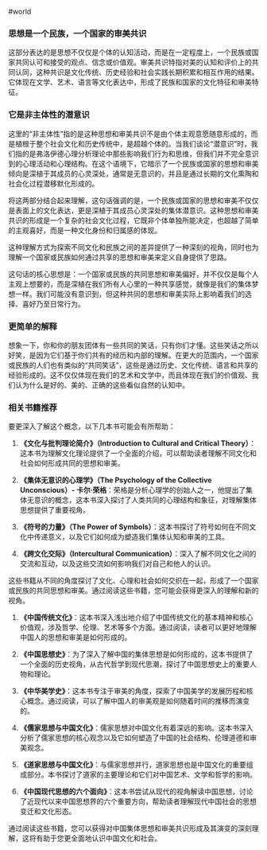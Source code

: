 #world 
### 思想是一个民族，一个国家的审美共识

这部分表达的是思想不仅仅是个体的认知活动，而是在一定程度上，一个民族或国家共同认可和接受的观点、信念或价值观。审美共识特指对美的认知和评价上的共同认同，这种共识是文化传统、历史经验和社会实践长期积累和相互作用的结果。它体现在文学、艺术、语言等文化表达中，形成了民族和国家的文化特征和审美特征。

### 它是非主体性的潜意识

这里的“非主体性”指的是这种思想和审美共识不是由个体主观意愿随意形成的，而是植根于整个社会文化和历史传统中，是超越个体的。当我们谈论“潜意识”时，我们指的是弗洛伊德心理分析理论中那些影响我们行为和思维，但我们并不完全意识到的心理活动和心理结构。在这个语境下，它暗示了一个民族或国家的思想和审美倾向是深植于其成员的心灵深处，通常是无意识的，并且是通过长期的文化熏陶和社会化过程潜移默化形成的。

将这两部分结合起来理解，这句话强调的是，一个民族或国家的思想和审美不仅仅是表面上的文化表达，更是深植于其成员心灵深处的集体潜意识。这种思想和审美共识的形成是一个复杂的社会文化过程，它既非个体单独所能决定，也超越了简单的主观喜好，而是一种文化身份和归属感的体现。

这种理解方式为探索不同文化和民族之间的差异提供了一种深刻的视角，同时也为理解一个国家或民族如何通过共享的思想和审美来定义自身提供了思路。

这句话的核心思想是：一个国家或民族的共同思想和审美偏好，并不仅仅是每个人主观上想要的，而是深植在我们所有人心里的一种共享感觉，就像是我们的集体梦想一样。我们可能没有意识到，但这种共同的思想和审美实际上影响着我们的选择、喜好乃至日常行为。

### 更简单的解释

想象一下，你和你的朋友团体有一些共同的笑话，只有你们才懂。这些笑话之所以好笑，是因为它们基于你们共有的经历和内部的理解。在更大的范围内，一个国家或民族的人们也有类似的“共同笑话”，这些是通过历史、文化传统、语言和共享的经验形成的。这不仅仅体现在我们的艺术和文学中，而且体现在我们的价值观、我们认为什么是好的、美的、正确的这些看似自然的认知中。

### 相关书籍推荐

要更深入了解这个概念，以下几本书可能会有所帮助：

1. **《文化与批判理论简介》（Introduction to Cultural and Critical Theory）**：这本书为理解文化理论提供了一个全面的介绍，可以帮助读者理解不同文化和社会如何形成共同的思想和审美。
    
2. **《集体无意识的心理学》（The Psychology of the Collective Unconscious）- 卡尔·荣格**：荣格是分析心理学的创始人之一，他提出了集体无意识的概念，这本书深入探讨了人类共同的心理结构和象征，对理解集体思想提供了重要视角。
    
3. **《符号的力量》（The Power of Symbols）**：这本书探讨了符号如何在不同文化中传递意义，以及它们如何成为塑造我们集体认知和审美的工具。
    
4. **《跨文化交际》（Intercultural Communication）**：深入了解不同文化之间的交流和互动，以及这些交流如何影响我们对自己和他人的认识。
    

这些书籍从不同的角度探讨了文化、心理和社会如何交织在一起，形成了一个国家或民族的共同思想和审美。通过阅读这些书籍，您可能会获得更深入的理解和新的视角。

1. **《中国传统文化》**：这本书深入浅出地介绍了中国传统文化的基本精神和核心价值观，涉及哲学、伦理、艺术等多个方面。通过阅读，读者可以更好地理解中国人的思想和审美是如何形成的。
    
2. **《中国思想史》**：为了深入了解中国的集体思想是如何形成的，这本书提供了一个全面的历史视角，从古代哲学到现代思潮，探讨了中国思想史上的重要人物和理论。
    
3. **《中华美学史》**：这本书专注于审美的角度，探索了中国美学的发展历程和核心概念。通过阅读，可以了解中国人的审美观是如何随着时间的推移而演变的。
    
4. **《儒家思想与中国文化》**：儒家思想对中国文化有着深远的影响。这本书深入分析了儒家思想的核心观念以及它如何塑造了中国的社会结构、伦理道德和审美观念。
    
5. **《道家思想与中国文化》**：与儒家思想并行，道家思想也是中国文化的重要组成部分。本书探讨了道家的主要理论和它们对中国艺术、文学和哲学的影响。
    
6. **《中国现代思想的六个面向》**：这本书尝试从现代的视角解读中国思想，讨论了近现代以来中国思想界的六个重要方向，帮助读者理解现代中国社会的思想变迁和文化形态。
    

通过阅读这些书籍，您可以获得对中国集体思想和审美共识形成及其演变的深刻理解，这将有助于您更全面地认识中国文化和社会。